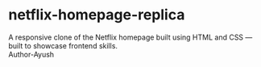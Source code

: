 # netflix-homepage-replica
A responsive clone of the Netflix homepage built using HTML and CSS — built to showcase frontend skills.
<br>
Author-Ayush
